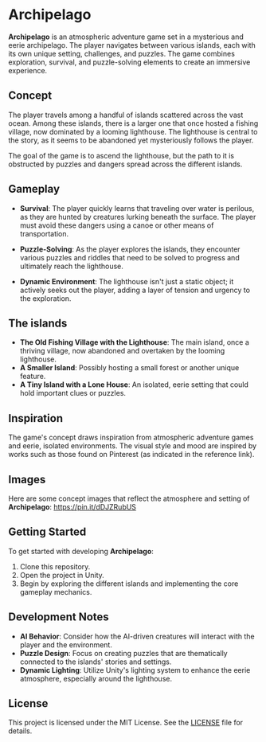
# Archipelago

**Archipelago** is an atmospheric adventure game set in a mysterious and eerie archipelago. The player navigates between various islands, each with its own unique setting, challenges, and puzzles. The game combines exploration, survival, and puzzle-solving elements to create an immersive experience.

## Concept

The player travels among a handful of islands scattered across the vast ocean. Among these islands, there is a larger one that once hosted a fishing village, now dominated by a looming lighthouse. The lighthouse is central to the story, as it seems to be abandoned yet mysteriously follows the player. 

The goal of the game is to ascend the lighthouse, but the path to it is obstructed by puzzles and dangers spread across the different islands.

## Gameplay

- **Survival**: The player quickly learns that traveling over water is perilous, as they are hunted by creatures lurking beneath the surface. The player must avoid these dangers using a canoe or other means of transportation.
  
- **Puzzle-Solving**: As the player explores the islands, they encounter various puzzles and riddles that need to be solved to progress and ultimately reach the lighthouse.

- **Dynamic Environment**: The lighthouse isn't just a static object; it actively seeks out the player, adding a layer of tension and urgency to the exploration.

## The islands

- **The Old Fishing Village with the Lighthouse**: The main island, once a thriving village, now abandoned and overtaken by the looming lighthouse.
- **A Smaller Island**: Possibly hosting a small forest or another unique feature.
- **A Tiny Island with a Lone House**: An isolated, eerie setting that could hold important clues or puzzles.

## Inspiration

The game's concept draws inspiration from atmospheric adventure games and eerie, isolated environments. The visual style and mood are inspired by works such as those found on Pinterest (as indicated in the reference link).

## Images

Here are some concept images that reflect the atmosphere and setting of **Archipelago**:
https://pin.it/dDJZRubUS

## Getting Started

To get started with developing **Archipelago**:

1. Clone this repository.
2. Open the project in Unity.
3. Begin by exploring the different islands and implementing the core gameplay mechanics.

## Development Notes

- **AI Behavior**: Consider how the AI-driven creatures will interact with the player and the environment.
- **Puzzle Design**: Focus on creating puzzles that are thematically connected to the islands' stories and settings.
- **Dynamic Lighting**: Utilize Unity's lighting system to enhance the eerie atmosphere, especially around the lighthouse.

## License

This project is licensed under the MIT License. See the [LICENSE](LICENSE) file for details.
